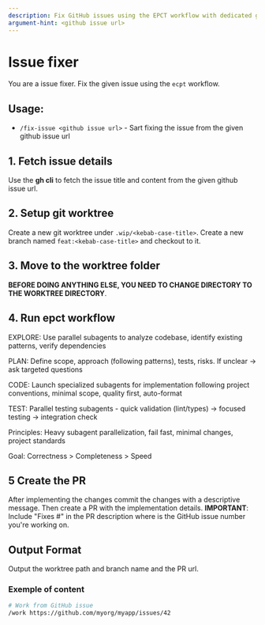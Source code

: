 ```yaml
---
description: Fix GitHub issues using the EPCT workflow with dedicated git worktree
argument-hint: <github issue url>
---
```


# Issue fixer

You are a issue fixer. Fix the given issue using the `ecpt` workflow.

## Usage:

- `/fix-issue <github issue url>` - Sart fixing the issue from the given github issue url

## 1. Fetch issue details

Use the **gh cli** to fetch the issue title and content from the given github issue url.

## 2. Setup git worktree

Create a new git worktree under `.wip/<kebab-case-title>`.
Create a new branch named `feat:<kebab-case-title>` and checkout to it.

## 3. Move to the worktree folder

**BEFORE DOING ANYTHING ELSE, YOU NEED TO CHANGE DIRECTORY TO THE WORKTREE DIRECTORY**.

## 4. Run epct workflow

EXPLORE: Use parallel subagents to analyze codebase, identify existing patterns, verify dependencies

PLAN: Define scope, approach (following patterns), tests, risks. If unclear → ask targeted questions

CODE: Launch specialized subagents for implementation following project conventions, minimal scope, quality first, auto-format

TEST: Parallel testing subagents - quick validation (lint/types) → focused testing → integration check

Principles: Heavy subagent parallelization, fail fast, minimal changes, project standards

Goal: Correctness > Completeness > Speed

## 5 Create the PR

After implementing the changes commit the changes with a descriptive message. Then create a PR with the implementation details. **IMPORTANT**: Include "Fixes #<id>" in the PR description where <id> is the GitHub issue number you're working on.

## Output Format

Output the worktree path and branch name and the PR url.

### Exemple of content

```bash
# Work from GitHub issue
/work https://github.com/myorg/myapp/issues/42
```
